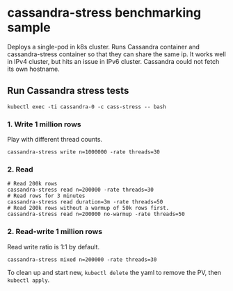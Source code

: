 # cassandra-stress benchmarking sample
Deploys a single-pod in k8s cluster. Runs Cassandra container and cassandra-stress container so that they can share the same ip.
It works well in IPv4 cluster, but hits an issue in IPv6 cluster. Cassandra could not fetch its own hostname.

## Run Cassandra stress tests
```shell
kubectl exec -ti cassandra-0 -c cass-stress -- bash
```
### 1. Write 1 million rows
Play with different thread counts.
```shell
cassandra-stress write n=1000000 -rate threads=30
```

### 2. Read
```shell
# Read 200k rows
cassandra-stress read n=200000 -rate threads=30
# Read rows for 3 minutes
cassandra-stress read duration=3m -rate threads=50
# Read 200k rows without a warmup of 50k rows first.
cassandra-stress read n=200000 no-warmup -rate threads=50
```

### 2. Read-write 1 million rows
Read write ratio is 1:1 by default.
```shell
cassandra-stress mixed n=200000 -rate threads=30
```

To clean up and start new, `kubectl delete` the yaml to remove the PV, then `kubectl apply`.
